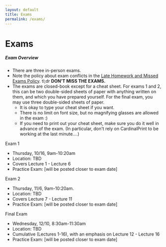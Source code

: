 ```yaml
---
layout: default
title: Exams
permalink: /exams/
---
```


# Exams


<div class="panel">
<h5 class="card-title">Exam Overview</h5>
<ul>
<li> There are three in-person exams.</li>
<li> Note the policy about exam conflicts in the <a href="/policies/">Late Homework and Missed Exams Policy</a>. tl;dr <b>DON'T MISS THE EXAMS.</b></li>
<li> The exams are closed-book except for a cheat sheet.  For exams 1 and 2, this can be two double-sided sheets of paper with anything written on them, and which you have prepared yourself.  For the final exam, you may use three double-sided sheets of paper. 
<ul> 
<li> It is okay to type your cheat sheet if you want.</li>
<li> There is no limit on font size, but no magnifying glasses are allowed in the exam :) </li> 
<li> If you need to print out your cheat sheet, make sure you do it well in advance of the exam.  (In particular, don't rely on CardinalPrint to be working at the last minute....)</li>
</ul></li>
</ul>
</div>


<div class="card mb-4">
  <div class="card-header">
    Exam 1
  </div>
  <div class="card-body">
    <p class="card-text">
	<ul>
	<li> Thursday, 10/16, 9am-10:20am</li>
	<li> Location: TBD </li>
	<li> Covers Lecture 1 - Lecture 6</li>
	<li> Practice Exam: [will be posted closer to exam date] </li>
	</ul>
</p>
  </div>
</div>

<div class="card mb-4">
  <div class="card-header">
    Exam 2
  </div>
  <div class="card-body">
    <p class="card-text">
	<ul>
	<li> Thursday, 11/6, 9am-10:20am.</li>
	<li> Location: TBD </li>
	<li> Covers Lecture 7 - Lecture 11</li>
	<li> Practice Exam: [will be posted closer to exam date] </li>
	</ul>
</p>
  </div>
</div>

<div class="card mb-4">
  <div class="card-header">
    Final Exam
  </div>
  <div class="card-body">
    <p class="card-text">
	<ul>
	<li> Wednesday, 12/10, 8:30am-11:30am</li>
	<li> Location: TBD </li>
	<li> Cumulative (Lectures 1-16), with an emphasis on Lecture 12 - Lecture 16</li>
	<li> Practice Exam: [will be posted closer to exam date] </li>
	</ul>
</p>
  </div>
</div>
